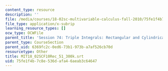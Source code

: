 ```yaml
---
content_type: resource
description: ''
file: /media/courses/18-02sc-multivariable-calculus-fall-2010/75fe1f4b7c8e536dafa46aeab3c64647_MIT18_02SCF10Rec_51_300k.vtt
file_type: application/x-subrip
learning_resource_types: []
ocw_type: OCWFile
parent_title: 'Session 74: Triple Integrals: Rectangular and Cylindrical Coordinates'
parent_type: CourseSection
parent_uid: 6369fc2c-0ed6-73b1-973b-a7af526cb70d
resourcetype: Other
title: MIT18_02SCF10Rec_51_300k.srt
uid: 75fe1f4b-7c8e-536d-afa4-6aeab3c64647
---
```

